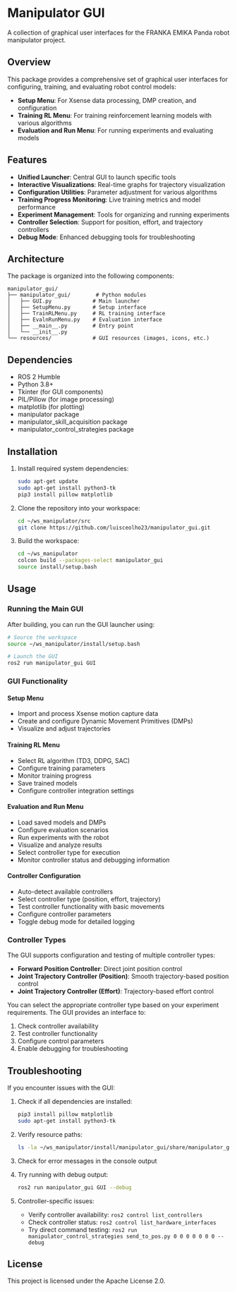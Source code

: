 # Manipulator GUI

A collection of graphical user interfaces for the FRANKA EMIKA Panda robot manipulator project.

## Overview

This package provides a comprehensive set of graphical user interfaces for configuring, training, and evaluating robot control models:

- **Setup Menu**: For Xsense data processing, DMP creation, and configuration
- **Training RL Menu**: For training reinforcement learning models with various algorithms
- **Evaluation and Run Menu**: For running experiments and evaluating models

## Features

- **Unified Launcher**: Central GUI to launch specific tools
- **Interactive Visualizations**: Real-time graphs for trajectory visualization
- **Configuration Utilities**: Parameter adjustment for various algorithms
- **Training Progress Monitoring**: Live training metrics and model performance
- **Experiment Management**: Tools for organizing and running experiments
- **Controller Selection**: Support for position, effort, and trajectory controllers
- **Debug Mode**: Enhanced debugging tools for troubleshooting

## Architecture

The package is organized into the following components:

```
manipulator_gui/
├── manipulator_gui/        # Python modules
│   ├── GUI.py             # Main launcher
│   ├── SetupMenu.py       # Setup interface
│   ├── TrainRLMenu.py     # RL training interface
│   ├── EvalnRunMenu.py    # Evaluation interface
│   ├── __main__.py        # Entry point
│   └── __init__.py
└── resources/             # GUI resources (images, icons, etc.)
```

## Dependencies

- ROS 2 Humble
- Python 3.8+
- Tkinter (for GUI components)
- PIL/Pillow (for image processing)
- matplotlib (for plotting)
- manipulator package
- manipulator_skill_acquisition package
- manipulator_control_strategies package

## Installation

1. Install required system dependencies:
   ```bash
   sudo apt-get update
   sudo apt-get install python3-tk
   pip3 install pillow matplotlib
   ```

2. Clone the repository into your workspace:
   ```bash
   cd ~/ws_manipulator/src
   git clone https://github.com/luisceolho23/manipulator_gui.git
   ```

3. Build the workspace:
   ```bash
   cd ~/ws_manipulator
   colcon build --packages-select manipulator_gui
   source install/setup.bash
   ```

## Usage

### Running the Main GUI

After building, you can run the GUI launcher using:

```bash
# Source the workspace
source ~/ws_manipulator/install/setup.bash

# Launch the GUI
ros2 run manipulator_gui GUI
```

### GUI Functionality

#### Setup Menu
- Import and process Xsense motion capture data
- Create and configure Dynamic Movement Primitives (DMPs)
- Visualize and adjust trajectories

#### Training RL Menu
- Select RL algorithm (TD3, DDPG, SAC)
- Configure training parameters
- Monitor training progress
- Save trained models
- Configure controller integration settings

#### Evaluation and Run Menu
- Load saved models and DMPs
- Configure evaluation scenarios
- Run experiments with the robot
- Visualize and analyze results
- Select controller type for execution
- Monitor controller status and debugging information

#### Controller Configuration
- Auto-detect available controllers
- Select controller type (position, effort, trajectory)
- Test controller functionality with basic movements
- Configure controller parameters
- Toggle debug mode for detailed logging

### Controller Types

The GUI supports configuration and testing of multiple controller types:

- **Forward Position Controller**: Direct joint position control
- **Joint Trajectory Controller (Position)**: Smooth trajectory-based position control
- **Joint Trajectory Controller (Effort)**: Trajectory-based effort control

You can select the appropriate controller type based on your experiment requirements. The GUI provides an interface to:

1. Check controller availability
2. Test controller functionality
3. Configure control parameters
4. Enable debugging for troubleshooting

## Troubleshooting

If you encounter issues with the GUI:

1. Check if all dependencies are installed:
   ```bash
   pip3 install pillow matplotlib
   sudo apt-get install python3-tk
   ```

2. Verify resource paths:
   ```bash
   ls -la ~/ws_manipulator/install/manipulator_gui/share/manipulator_gui/resources/
   ```
   
3. Check for error messages in the console output

4. Try running with debug output:
   ```bash
   ros2 run manipulator_gui GUI --debug
   ```

5. Controller-specific issues:
   - Verify controller availability: `ros2 control list_controllers`
   - Check controller status: `ros2 control list_hardware_interfaces`
   - Try direct command testing: `ros2 run manipulator_control_strategies send_to_pos.py 0 0 0 0 0 0 0 --debug`

## License

This project is licensed under the Apache License 2.0. 